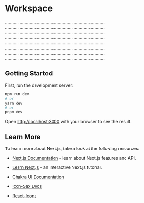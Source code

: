 # Workspace
 .................................................................................
 .................................................................................
 .................................................................................
 .................................................................................
 .................................................................................
 .................................................................................
 .................................................................................
 .................................................................................


## Getting Started

First, run the development server:

```bash
npm run dev
# or
yarn dev
# or
pnpm dev
```

Open [http://localhost:3000](http://localhost:3000) with your browser to see the result.


## Learn More

To learn more about Next.js, take a look at the following resources:

- [Next.js Documentation](https://nextjs.org/docs) - learn about Next.js features and API.
- [Learn Next.js](https://nextjs.org/learn) - an interactive Next.js tutorial.

- [Chakra UI Documentation](https://chakra-ui.com/docs)


- [Icon-Sax Docs](https://iconsax-react.pages.dev)
- [React-Icons](https://react-icons.github.io/react-icons)